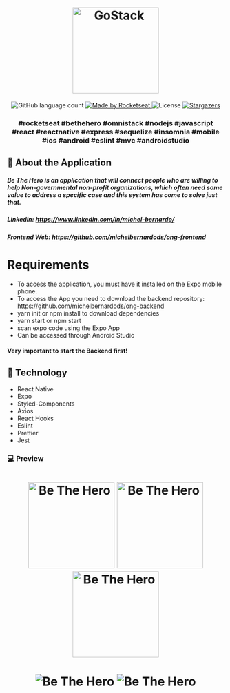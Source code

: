 <h1 align="center">
    <img alt="GoStack" src="https://github.com/michelbernardods/ong-mobile/blob/master/logo.svg" width="200px" />
</h1>

<p align="center">
  <img alt="GitHub language count" src="https://img.shields.io/github/languages/count/rocketseat/bootcamp-gostack-desafio-01?color=%2304D361">

  <a href="https://rocketseat.com.br">
    <img alt="Made by Rocketseat" src="https://img.shields.io/badge/made%20by-Rocketseat-%2304D361">
  </a>

  <img alt="License" src="https://img.shields.io/badge/license-MIT-%2304D361">

  <a href="https://github.com/Rocketseat/bootcamp-gostack-desafio-01/stargazers">
    <img alt="Stargazers" src="https://img.shields.io/github/stars/rocketseat/bootcamp-gostack-desafio-01?style=social">
  </a>
</p>

<h3 align="center">
  #rocketseat #bethehero #omnistack #nodejs #javascript #react #reactnative #express #sequelize #insomnia #mobile #ios #android #eslint #mvc #androidstudio 
</h3>


## :rocket: About the Application


<h5>
Be The Hero is an application that will connect people who are willing to help Non-governmental non-profit organizations, which often need some value to address a specific case and this system has come to solve just that.
</h5>

##### Linkedin: https://www.linkedin.com/in/michel-bernardo/
##### Frontend Web: https://github.com/michelbernardods/ong-frontend

# Requirements


- To access the application, you must have it installed on the Expo mobile phone.
- To access the App you need to download the backend repository: https://github.com/michelbernardods/ong-backend
- yarn init or npm install to download dependencies
- yarn start or npm start
- scan expo code using the Expo App
- Can be accessed through Android Studio

#### Very important to start the Backend first!

## :rocket: Technology 

- React Native
- Expo
- Styled-Components
- Axios
- React Hooks
- Eslint
- Prettier
- Jest

### 💻 Preview

<h1 align="center">
    <img alt="Be The Hero" src="https://github.com/michelbernardods/ong-mobile/blob/master/img1.jpeg" width="200px" />
    <img alt="Be The Hero" src="https://github.com/michelbernardods/ong-mobile/blob/master/img2.jpeg" width="200px" />
    <img alt="Be The Hero" src="https://github.com/michelbernardods/ong-mobile/blob/master/img3.jpeg" width="200px" />
</h1>


<h1 align="center">
    <img alt="Be The Hero" src="https://github.com/michelbernardods/ong-mobile/blob/master/img4.png"  />
    <img alt="Be The Hero" src="https://github.com/michelbernardods/ong-mobile/blob/master/img5.png"  />
</h1>
